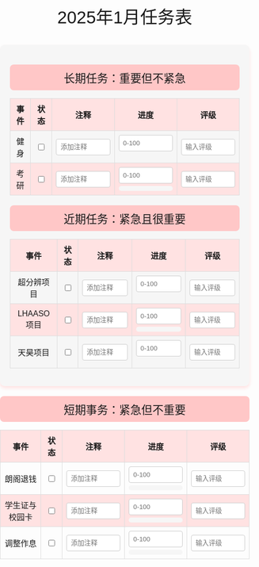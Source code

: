 # 2025年1月任务表

<style>
  body {
    background: url('https://cdn.pixabay.com/photo/2022/06/13/12/19/sea-7259914_1280.jpg');
    background-size: cover;
    background-repeat: no-repeat;
    background-attachment: fixed;
    font-family: 'xiaokai', sans-serif;
    margin: 0;
    padding: 0;
  }
  .container {
    background-color: #f6f6f6;
    border-radius: 10px;
    box-shadow: 0 4px 6px #ffe2e2;
    padding: 20px;
    margin: 20px auto;
    max-width: 800px;
  }
  h1, h2, h3, h4, h5, h6 {
    font-weight: normal !important;
  }
  h1::before, h1::after, h2::after, h3::after, h4::after, h5::after, h6::after {
    content: none !important;
  }
  p r {
    color: inherit !important;
  }
  h1 {
    font-weight:bold;
    text-align: center;
    font-size: 2.5em;
    /* background-color: rgba(233, 174, 184, 0.8); */
    padding: 10px;
    border-radius: 8px;
    font-family: 'xiaokai', sans-serif;
  }
  h2 {
    text-align: center;
    font-size: 2em;
    background-color: #ffc7c7;
    padding: 8px;
    border-radius: 8px;
    font-family: 'xiaokai', sans-serif;
  }
  .section-title {
    text-align: center;
    font-size: 1.6em;
    background-color: #ffc7c7;
    padding: 10px;
    border-radius: 8px;
    font-family: 'xiaokai', sans-serif;
    margin-top: 20px;
  }
  table {
    width: 100%;
    border-collapse: collapse;
  }
  th, td {
    border: 1px solid #ddd;
    padding: 8px;
    text-align: center;
  }
  th {
    background-color: #ffe2e2;
  }
  tr:nth-child(even) {
    background-color: #ffe2e2;
  }
  tr:hover {
    background-color: #ddd;
  }
  .comment-input, .progress-input, .rating-input {
    width: 100%;
    padding: 8px;
    box-sizing: border-box;
    border: 1px solid #ccc;
    border-radius: 4px;
    font-family: 'xiaokai', sans-serif;
    transition: border-color 0.3s, box-shadow 0.3s;
  }
  .comment-input:focus, .progress-input:focus, .rating-input:focus {
    border-color: #ffe2e2;
    box-shadow: 0 0 5px #ffe2e2;
    outline: none;
  }
  .tooltip {
    display: none;
    position: absolute;
    background-color: #fff;
    border: 1px solid #ccc;
    padding: 10px;
    border-radius: 4px;
    box-shadow: 0 0 10px #f6f6f6;
    z-index: 1000;
    max-width: 300px;
    font-family: 'xiaokai', sans-serif;
  }
  .progress-bar-container {
    width: 100%;
    background-color: #f6f6f6;
    border-radius: 10px;
    overflow: hidden;
    height: 10px;
    margin-top: 5px;
    cursor: pointer; /* Add cursor change */
  }
  .progress-bar {
    height: 100%;
    background-color: #ffc7c7;
    width: 0;
    transition: width 0.3s;
    border-radius: 10px;
  }
  .calendar {
    display: none;
    position: absolute;
    background-color: #fff;
    border: 1px solid #ccc;
    padding: 10px;
    border-radius: 4px;
    box-shadow: 0 0 10px #f6f6f6;
    z-index: 1000;
    font-family: 'xiaokai', sans-serif;
  }
  .calendar table {
    width: 100%;
    border-collapse: collapse;
  }
  .calendar th, .calendar td {
    border: 1px solid #ddd;
    padding: 5px;
    text-align: center;
    cursor: pointer;
  }
  .calendar .completed {
    background-color: #ffc7c7;
  }
  .calendar .completed::after {
    content: "✔"; /* Add checkmark */
    color: green;
    font-size: 1.2em;
    margin-left: 5px;
  }
  .calendar-input {
    width: 100%;
    padding: 5px;
    box-sizing: border-box;
    border: 1px solid #ccc;
    border-radius: 4px;
    font-family: 'xiaokai', sans-serif;
    transition: border-color 0.3s, box-shadow 0.3s;
    display: none; /* Hide input by default */
  }
  .calendar-input:focus {
    border-color: #ffe2e2;
    box-shadow: 0 0 5px #ffe2e2;
    outline: none;
  }
  .calendar-day {
    position: relative;
  }
  .calendar-day:hover .calendar-input {
    display: block; /* Show input on hover */
  }
  .calendar-day:hover .calendar-date {
    display: none; /* Hide date on hover */
  }
  .calendar-date {
    display: block;
  }
  .calendar-comment {
    display: inline-block;
    width: 20px;
    height: 20px;
    background-color: #ffc7c7;
    border-radius: 4px;
    text-align: center;
    line-height: 20px;
    cursor: pointer;
    margin-left: 5px;
    overflow: hidden;
    white-space: nowrap;
    text-overflow: ellipsis;
  }
  .calendar-comment:hover .tooltip {
    display: block; /* Show tooltip on hover */
  }
</style>

<script>
  document.addEventListener("DOMContentLoaded", function() {
    const commentInputs = document.querySelectorAll(".comment-input");
    const progressInputs = document.querySelectorAll(".progress-input");
    const ratingInputs = document.querySelectorAll(".rating-input");
    const progressBars = document.querySelectorAll(".progress-bar");
    const checkboxes = document.querySelectorAll("input[type='checkbox']");
    const tooltip = document.createElement("div");
    tooltip.className = "tooltip";
    document.body.appendChild(tooltip);
    const calendars = document.querySelectorAll(".calendar");
    const calendarInputs = document.querySelectorAll(".calendar-input");

    // 恢复勾选框的状态
    checkboxes.forEach((checkbox, index) => {
      const savedChecked = localStorage.getItem(checkbox-${index});
      if (savedChecked === "true") {
        checkbox.checked = true;
      } else {
        checkbox.checked = false;
      }

      checkbox.addEventListener("change", () => {
        localStorage.setItem(checkbox-${index}, checkbox.checked);
      });
    });

    // 处理注释、进度、评级的本地存储
    function handleMouseOver(event, input) {
      if (input.value.length > input.size) {
        tooltip.textContent = input.value;
        tooltip.style.display = "block";
        tooltip.style.left = event.pageX + "px";
        tooltip.style.top = event.pageY + "px";
      }
    }

    function handleMouseOut() {
      tooltip.style.display = "none";
    }

    commentInputs.forEach((input, index) => {
      const savedValue = localStorage.getItem(comment-${index});
      if (savedValue) {
        input.value = savedValue;
      }
      input.addEventListener("input", () => {
        localStorage.setItem(comment-${index}, input.value);
      });
      input.addEventListener("mouseover", (event) => handleMouseOver(event, input));
      input.addEventListener("mouseout", handleMouseOut);
    });

    progressInputs.forEach((input, index) => {
      const savedValue = localStorage.getItem(progress-${index});
      if (savedValue) {
        input.value = savedValue;
        progressBars[index].style.width = savedValue + "%";
      }
      input.addEventListener("input", () => {
        const value = input.value;
        localStorage.setItem(progress-${index}, value);
        progressBars[index].style.width = value + "%";
      });
    });

    ratingInputs.forEach((input, index) => {
      const savedValue = localStorage.getItem(rating-${index});
      if (savedValue) {
        input.value = savedValue;
      }
      input.addEventListener("input", () => {
        localStorage.setItem(rating-${index}, input.value);
      });
      input.addEventListener("mouseover", (event) => handleMouseOver(event, input));
      input.addEventListener("mouseout", handleMouseOut);
    });

    progressBars.forEach((progressBar, index) => {
      progressBar.addEventListener("click", (event) => {
        const calendar = calendars[index];
        calendar.style.display = "block";
        calendar.style.left = event.pageX + "px";
        calendar.style.top = event.pageY + "px";
      });
      progressBar.parentElement.style.cursor = "pointer"; // Add cursor change
    });

    document.addEventListener("click", (event) => {
      if (!event.target.classList.contains("progress-bar") && !event.target.closest(".calendar")) {
        calendars.forEach(calendar => {
          calendar.style.display = "none";
        });
      }
    });

    calendars.forEach((calendar, index) => {
      const days = calendar.querySelectorAll("td");
      days.forEach(day => {
        day.addEventListener("click", () => {
          day.classList.toggle("completed");
          const completedDays = Array.from(days).filter(d => d.classList.contains("completed")).map(d => d.textContent);
          localStorage.setItem(completedDays-${index}, JSON.stringify(completedDays));
        });
      });

      const savedCompletedDays = JSON.parse(localStorage.getItem(completedDays-${index}) || "[]");
      savedCompletedDays.forEach(day => {
        const dayElement = Array.from(days).find(d => d.textContent === day);
        if (dayElement) {
          dayElement.classList.add("completed");
        }
      });
    });

    calendarInputs.forEach((input, index) => {
      const savedValue = localStorage.getItem(calendar-input-${index});
      if (savedValue) {
        input.value = savedValue;
        const commentBox = input.nextElementSibling;
        commentBox.textContent = savedValue;
        commentBox.style.display = "inline-block";
      }
      input.addEventListener("input", () => {
        const value = input.value;
        localStorage.setItem(calendar-input-${index}, value);
        const commentBox = input.nextElementSibling;
        commentBox.textContent = value;
        commentBox.style.display = value ? "inline-block" : "none";
      });
      input.addEventListener("mouseover", (event) => handleMouseOver(event, input));
      input.addEventListener("mouseout", handleMouseOut);
    });

    document.querySelectorAll(".calendar-comment").forEach((commentBox, index) => {
      commentBox.addEventListener("mouseover", (event) => {
        const input = document.querySelector(.calendar-input[data-day="${commentBox.dataset.day}"]);
        handleMouseOver(event, input);
      });
      commentBox.addEventListener("mouseout", handleMouseOut);
    });

    function generateCalendar() {
      const date = new Date();
      const year = date.getFullYear();
      const month = date.getMonth();
      const daysInMonth = new Date(year, month + 1, 0).getDate();
      let calendarHTML = "<table><tr>";
      const daysOfWeek = ["Sun", "Mon", "Tue", "Wed", "Thu", "Fri", "Sat"];
      daysOfWeek.forEach(day => {
        calendarHTML += <th>${day}</th>;
      });
      calendarHTML += "</tr><tr>";
      const firstDay = new Date(year, month, 1).getDay();
      for (let i = 0; i < firstDay; i++) {
        calendarHTML += "<td></td>";
      }
      for (let day = 1; day <= daysInMonth; day++) {
        if ((firstDay + day - 1) % 7 === 0) {
          calendarHTML += "</tr><tr>";
        }
        calendarHTML += <td class="calendar-day"><span class="calendar-date">${day}</span><input type="text" class="calendar-input" placeholder="添加注释" size="10" data-day="${day}"><span class="calendar-comment" data-day="${day}"></span></td>;
      }
      calendarHTML += "</tr></table>";
      return calendarHTML;
    }

    calendars.forEach(calendar => {
      calendar.innerHTML = generateCalendar();
    });

    calendars.forEach((calendar, index) => {
      const days = calendar.querySelectorAll("td");
      days.forEach(day => {
        day.addEventListener("click", () => {
          day.classList.toggle("completed");
          const completedDays = Array.from(days).filter(d => d.classList.contains("completed")).map(d => d.textContent);
          localStorage.setItem(completedDays-${index}, JSON.stringify(completedDays));
        });
      });

      const savedCompletedDays = JSON.parse(localStorage.getItem(completedDays-${index}) || "[]");
      savedCompletedDays.forEach(day => {
        const dayElement = Array.from(days).find(d => d.textContent === day);
        if (dayElement) {
          dayElement.classList.add("completed");
        }
      });
    });
  });
</script>

<div class="container">

  <div class="section-title">长期任务：重要但不紧急</div>

  <table>
    <thead>
      <tr>
        <th>事件</th>
        <th>状态</th>
        <th>注释</th>
        <th>进度</th>
        <th>评级</th>
      </tr>
    </thead>
    <tbody>
      <tr>
        <td>健身</td>
        <td><input type="checkbox"></td>
        <td><input type="text" class="comment-input" placeholder="添加注释" size="20"></td>
        <td><input type="number" class="progress-input" placeholder="0-100"><div class="progress-bar-container"><div class="progress-bar"></div></div><div class="calendar"></div></td>
        <td><input type="text" class="rating-input" placeholder="输入评级" size="20"></td>
      </tr>
      <tr>
        <td>考研</td>
        <td><input type="checkbox"></td>
        <td><input type="text" class="comment-input" placeholder="添加注释" size="20"></td>
        <td><input type="number" class="progress-input" placeholder="0-100"><div class="progress-bar-container"><div class="progress-bar"></div></div><div class="calendar"></div></td>
        <td><input type="text" class="rating-input" placeholder="输入评级" size="20"></td>
      </tr>
    </tbody>
  </table>

  <div class="section-title">近期任务：紧急且很重要</div>

  <table>
    <thead>
      <tr>
        <th>事件</th>
        <th>状态</th>
        <th>注释</th>
        <th>进度</th>
        <th>评级</th>
      </tr>
    </thead>
    <tbody>
      <tr>
        <td>超分辨项目</td>
        <td><input type="checkbox"></td>
        <td><input type="text" class="comment-input" placeholder="添加注释" size="20"></td>
        <td><input type="number" class="progress-input" placeholder="0-100"><div class="progress-bar-container"><div class="progress-bar"></div></div><div class="calendar"></div></td>
        <td><input type="text" class="rating-input" placeholder="输入评级" size="20"></td>
      </tr>
      <tr>
        <td>LHAASO项目</td>
        <td><input type="checkbox"></td>
        <td><input type="text" class="comment-input" placeholder="添加注释" size="20"></td>
        <td><input type="number" class="progress-input" placeholder="0-100"><div class="progress-bar-container"><div class="progress-bar"></div></div><div class="calendar"></div></td>
        <td><input type="text" class="rating-input" placeholder="输入评级" size="20"></td>
      </tr>
      <tr>
        <td>天昊项目</td>
        <td><input type="checkbox"></td>
        <td><input type="text" class="comment-input" placeholder="添加注释" size="20"></td>
        <td><input type="number" class="progress-input" placeholder="0-100"><div class="progress-bar-container"><div class="progress-bar"></div></div><div class="calendar"></div></td>
        <td><input type="text" class="rating-input" placeholder="输入评级" size="20"></td>
      </tr>
    </tbody>
  </table>
</div>

<div class="section-title">短期事务：紧急但不重要</div>

  <table>
    <thead>
      <tr>
        <th>事件</th>
        <th>状态</th>
        <th>注释</th>
        <th>进度</th>
        <th>评级</th>
      </tr>
    </thead>
    <tbody>
      <tr>
        <td>朗阁退钱</td>
        <td><input type="checkbox"></td>
        <td><input type="text" class="comment-input" placeholder="添加注释" size="20"></td>
        <td><input type="number" class="progress-input" placeholder="0-100"><div class="progress-bar-container"><div class="progress-bar"></div></div><div class="calendar"></div></td>
        <td><input type="text" class="rating-input" placeholder="输入评级" size="20"></td>
      </tr>
      <tr>
        <td>学生证与校园卡</td>
        <td><input type="checkbox"></td>
        <td><input type="text" class="comment-input" placeholder="添加注释" size="20"></td>
        <td><input type="number" class="progress-input" placeholder="0-100"><div class="progress-bar-container"><div class="progress-bar"></div></div><div class="calendar"></div></td>
        <td><input type="text" class="rating-input" placeholder="输入评级" size="20"></td>
      </tr>
      <tr>
        <td>调整作息</td>
        <td><input type="checkbox"></td>
        <td><input type="text" class="comment-input" placeholder="添加注释" size="20"></td>
        <td><input type="number" class="progress-input" placeholder="0-100"><div class="progress-bar-container"><div class="progress-bar"></div></div><div class="calendar"></div></td>
        <td><input type="text" class="rating-input" placeholder="输入评级" size="20"></td>
      </tr>
    </tbody>
  </table>
</div>